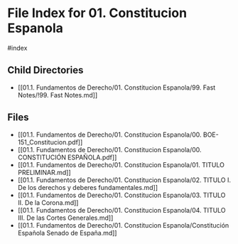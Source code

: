 # File Index for 01. Constitucion Espanola
#index

## Child Directories

- [[01.1. Fundamentos de Derecho/01. Constitucion Espanola/99. Fast Notes/!99. Fast Notes.md]]

## Files

- [[01.1. Fundamentos de Derecho/01. Constitucion Espanola/00. BOE-151_Constitucion.pdf]]
- [[01.1. Fundamentos de Derecho/01. Constitucion Espanola/00. CONSTITUCIÓN ESPAÑOLA.pdf]]
- [[01.1. Fundamentos de Derecho/01. Constitucion Espanola/01. TITULO PRELIMINAR.md]]
- [[01.1. Fundamentos de Derecho/01. Constitucion Espanola/02. TITULO I. De los derechos y deberes fundamentales.md]]
- [[01.1. Fundamentos de Derecho/01. Constitucion Espanola/03. TITULO II. De la Corona.md]]
- [[01.1. Fundamentos de Derecho/01. Constitucion Espanola/04. TITULO III. De las Cortes Generales.md]]
- [[01.1. Fundamentos de Derecho/01. Constitucion Espanola/Constitución Española  Senado de España.md]]
